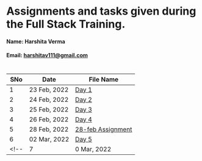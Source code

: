 # Assignments and tasks given during the Full Stack Training.

#### Name: Harshita Verma
#### Email: harshitav111@gmail.com

#

| SNo | Date | File Name |
| ------------- | ------------- | ------------- |
| 1 | 23 Feb, 2022 | [Day 1](https://github.com/ineffable23/fullstack-training/tree/main/Day%201) |
| 2 | 24 Feb, 2022 | [Day 2](https://github.com/ineffable23/fullstack-training/tree/main/Day%202) |
| 3 | 25 Feb, 2022 | [Day 3](https://github.com/ineffable23/fullstack-training/tree/main/Day%203) |
| 4 | 26 Feb, 2022 | [Day 4](https://github.com/ineffable23/fullstack-training/tree/main/Day%204) |
| 5 | 28 Feb, 2022 | [28-feb Assignment](https://github.com/ineffable23/fullstack-training/tree/main/28-feb%20Assignment) |
| 6 | 02 Mar, 2022 | [Day 5](https://github.com/ineffable23/fullstack-training/tree/main/Day%205%20CSS3-RWD-ANIMATION) |
<!-- | 7 | 0 Mar, 2022 | [Day ]() | -->
